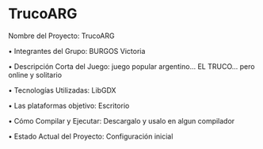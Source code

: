 # TrucoARG

Nombre del Proyecto: TrucoARG

• Integrantes del Grupo: BURGOS Victoria

• Descripción Corta del Juego: juego popular argentino... EL TRUCO... pero online y solitario

• Tecnologías Utilizadas: LibGDX 

• Las plataformas objetivo: Escritorio

• Cómo Compilar y Ejecutar: Descargalo y usalo en algun compilador

• Estado Actual del Proyecto: Configuración inicial
